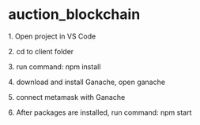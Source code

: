 # auction_blockchain
<p>1. Open project in VS Code</p>
<p>2. cd to client folder</p>
<p>3. run command: npm install</p>
<p>4. download and install Ganache, open ganache</p>
<p>5. connect metamask with Ganache</p>
<p>6. After packages are installed, run command: npm start</p>
